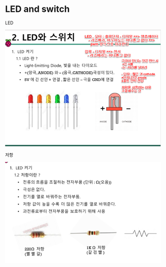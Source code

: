 # LED and switch

LED 

![](../../.gitbook/assets/image%20%2830%29.png)

저항

![](../../.gitbook/assets/image%20%2813%29.png)

